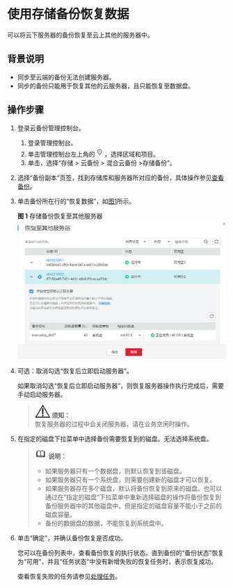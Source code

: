 # 使用存储备份恢复数据<a name="cbr_03_0103"></a>

可以将云下服务器的备份恢复至云上其他的服务器中。

## 背景说明<a name="zh-cn_topic_0160754601_section3894151612319"></a>

-   同步至云端的备份无法创建服务器。
-   同步的备份只能用于恢复其他的云服务器，且只能恢复至数据盘。

## 操作步骤<a name="zh-cn_topic_0160754601_section15631113213331"></a>

1.  登录云备份管理控制台。
    1.  登录管理控制台。
    2.  单击管理控制台左上角的![](figures/icon-region.png)，选择区域和项目。
    3.  单击，选择“存储 \> 云备份 \> 混合云备份 \>存储备份”。

2.  选择“备份副本“页签，找到存储库和服务器所对应的备份，具体操作参见[查看备份](https://support.huaweicloud.com/usermanual-cbr/cbr_03_0013.html)。
3.  单击备份所在行的“恢复数据”，如[图1](#zh-cn_topic_0160754601_fig65211231152210)所示。

    **图 1**  存储备份恢复至其他服务器<a name="zh-cn_topic_0160754601_fig65211231152210"></a>  
    ![](figures/存储备份恢复至其他服务器.png "存储备份恢复至其他服务器")

4.  可选：取消勾选“恢复后立即启动服务器”。

    如果取消勾选“恢复后立即启动服务器”，则恢复服务器操作执行完成后，需要手动启动服务器。

    >![](public_sys-resources/icon-notice.gif) **须知：**   
    >恢复服务器的过程中会关闭服务器，请在业务空闲时操作。  

5.  在指定的磁盘下拉菜单中选择备份需要恢复到的磁盘。无法选择系统盘。

    >![](public_sys-resources/icon-note.gif) **说明：**   
    >-   如果服务器只有一个数据盘，则默认恢复到该磁盘。  
    >-   如果服务器只有一个系统盘，则需要创建新的磁盘才可以恢复。  
    >-   如果服务器存在多个磁盘，默认将备份恢复到原来的磁盘。也可以通过在“指定的磁盘“下拉菜单中重新选择磁盘的操作将备份恢复到备份服务器中的其他磁盘中。但是指定的磁盘容量不能小于之前的磁盘容量。  
    >-   备份的数据盘的数据，不能恢复到系统盘中。  

6.  单击“确定”，并确认备份恢复是否成功。

    您可以在备份列表中，查看备份恢复的执行状态。直到备份的“备份状态”恢复为“可用”，并且“任务状态“中没有新增失败的恢复任务时，表示恢复成功。

    查看恢复失败的任务请参见[处理任务](https://support.huaweicloud.com/usermanual-cbr/cbr_03_0035.html)。


